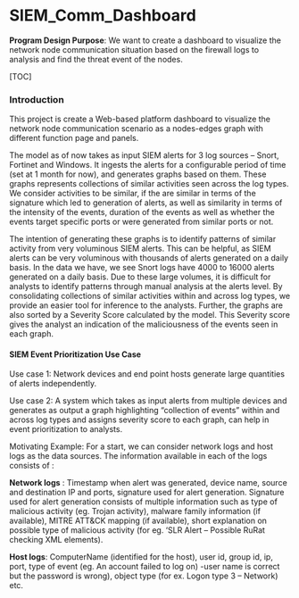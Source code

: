 # SIEM_Comm_Dashboard

**Program Design Purpose**: We want to create a dashboard to visualize the network node communication situation based on the firewall logs to analysis and find the threat event of the nodes. 

[TOC]

### Introduction

This project is create a Web-based platform dashboard to visualize the network node communication scenario as a nodes-edges graph with different function page and panels. 

The model as of now takes as input SIEM alerts for 3 log sources – Snort, Fortinet and Windows. It ingests the alerts for a configurable period of time (set at 1 month for now), and generates graphs based on them. These graphs represents collections of similar activities seen across the log types. We consider activities to be similar, if the are similar in terms of the signature which led to generation of alerts, as well as similarity in terms of the intensity of the events, duration of the events as well as whether the events target specific ports or were generated from similar ports or not. 

The intention of generating these graphs is to identify patterns of similar activity from very voluminous SIEM alerts. This can be helpful, as SIEM alerts can be very voluminous with thousands of alerts generated on a daily basis. In the data we have, we see Snort logs have 4000 to 16000 alerts generated on a daily basis. Due to these large volumes, it is difficult for analysts to identify patterns through manual analysis at the alerts level. By consolidating collections of similar activities within and across log types, we provide an easier tool for inference to the analysts. Further, the graphs are also sorted by a Severity Score calculated by the model. This Severity score gives the analyst an indication of the maliciousness of the events seen in each graph. 



#### SIEM Event Prioritization Use Case

Use case 1: Network devices and end point hosts generate large quantities of alerts independently. 

Use case 2: A system which takes as input alerts from multiple devices and generates as output a graph highlighting  “collection of events” within and across log types and assigns severity score to each graph, can help in event prioritization to analysts.

Motivating Example: For a start, we can consider network logs and host logs as the data sources. The information available in each of the logs consists of :

**Network logs** : Timestamp when alert was generated, device name, source and destination IP and ports, 
signature used for alert generation. Signature used for alert generation consists of multiple information such as type of malicious activity (eg. Trojan activity), malware family information (if available), MITRE ATT&CK mapping (if available), short explanation on possible type of malicious activity (for eg. ‘SLR Alert – Possible RuRat checking XML elements). 

**Host logs**: ComputerName (identified for the host), user id, group id, ip, port, type of event (eg. An account failed to log on)  -user name is correct but the password is wrong), object type (for ex. Logon type 3 – Network) etc. 









